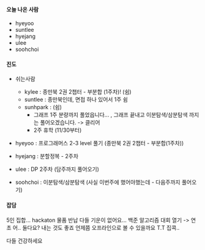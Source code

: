 #### 오늘 나온 사람
- hyeyoo
- suntlee
- hyejang
- ulee
- soohchoi

#### 진도
- 쉬는사람
  - kylee : 종만북 2권 2챕터 - 부분합 (1주차)! (쉼)
  - suntlee : 종만북인데, 면접 하나 있어서 1주 쉼
  - sunhpark : (쉼)
    - 그래프 1주 분량까지 풀었읍니다... , 그래프 끝내고 이분탐색/삼분탐색 까지는 풀어오겠습니다. -> 클리어
    - 2주 휴학 (11/30부터)

- hyeyoo :  프로그래머스 2-3 level 풀기 (종만북 2권 2챕터 - 부분합(1주차))
- hyejang : 분할정복 - 2주차
- ulee : DP 2주차 (담주까지 풀어오기)
- soohchoi : 이분탐색/삼분탐색 (사실 이번주에 했어야했는데 - 다음주까지 풀어오기)

#### 잡담
  5인 집합...
  hackaton 물품 반납
  다들 기운이 없어요...
  백준 알고리즘 대회 열기 -> 연초
  어.. 둘다요? 내는 것도 좋죠
  언제쯤 오프라인으로 볼 수 있을까요 T.T
  집콕..
  
  다들 건강하세요
